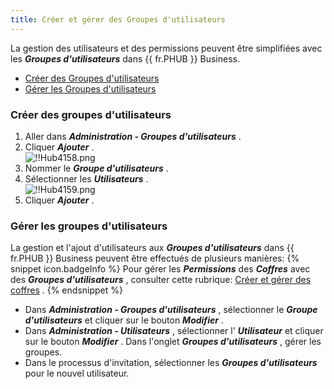 ```yaml
---
title: Créer et gérer des Groupes d'utilisateurs
---
```

La gestion des utilisateurs et des permissions peuvent être simplifiées avec les ***Groupes d'utilisateurs*** dans {{ fr.PHUB }} Business.  

* [Créer des Groupes d'utilisateurs](#créer-des-groupes-dutilisateurs) 
* [Gérer les Groupes d'utilisateurs](#gérer-les-groupes-dutilisateurs)  

### Créer des groupes d'utilisateurs 

1. Aller dans ***Administration - Groupes d'utilisateurs*** . 
1. Cliquer ***Ajouter*** .  
![!!Hub4158.png](https://webdevolutions.azureedge.net/docs/fr/hub/Hub4158.png) 
1. Nommer le ***Groupe d'utilisateurs*** . 
1. Sélectionner les ***Utilisateurs*** .  
![!!Hub4159.png](https://webdevolutions.azureedge.net/docs/fr/hub/Hub4159.png) 
1. Cliquer ***Ajouter*** . 

### Gérer les groupes d'utilisateurs 

La gestion et l'ajout d'utilisateurs aux ***Groupes d'utilisateurs*** dans {{ fr.PHUB }} Business peuvent être effectués de plusieurs manières: 
{% snippet icon.badgeInfo %} 
Pour gérer les ***Permissions*** des ***Coffres*** avec des ***Groupes d'utilisateurs*** , consulter cette rubrique: [Créer et gérer des coffres](/fr/hub/web-interface/hub-overview/administration/management/vaults/create-manage-vaults/) . 
{% endsnippet %}
 
* Dans ***Administration - Groupes d'utilisateurs*** , sélectionner le ***Groupe d'utilisateurs*** et cliquer sur le bouton ***Modifier*** . 
* Dans ***Administration - Utilisateurs*** , sélectionner l' ***Utilisateur*** et cliquer sur le bouton ***Modifier*** . Dans l'onglet ***Groupes d'utilisateurs*** , gérer les groupes. 
* Dans le processus d'invitation, sélectionner les ***Groupes d'utilisateurs*** pour le nouvel utilisateur. 

